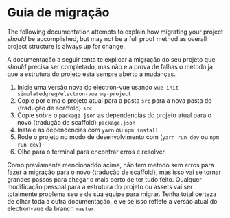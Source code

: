 # Guia de migração

The following documentation attempts to explain how migrating your project _should_ be accomplished, but may not be a full proof method as overall project structure is always up for change.

A documentação a seguir tenta te explicar a migração do seu projeto que _should_ precisa ser completado, mas não e a prova de falhas o metodo ja que a estrutura do projeto esta sempre aberto a mudanças.

1. Inicie uma versão nova do electron-vue usando `vue init simulatedgreg/electron-vue my-project`
2. Copie por cima o projeto atual para a pasta `src` para a nova pasta do {tradução de scaffold} `src`
3. Copie sobre o `package.json` as dependencias do projeto atual para o novo {tradução de scaffold} `package.json`
4. Instale as dependencias com `yarn` ou `npm install`
5. Rode o projeto no modo de desenvolvimento com \(`yarn run dev` ou `npm run dev`\)
6. Olhe para o terminal para encontrar erros e resolver.

Como previamente mencionaddo acima, não tem metodo sem erros para fazer a migração para o novo {tradução de scaffold}, mas isso vai se tornar grandes passos para chegar o mais perto de ter tudo feito. Qualquer modificação pessoal para a estrutura do projeto ou assets vai ser totalmente problema seu e de sua equipe para migrar. Tenha total certeza de olhar toda a outra documentação, e ve se isso reflete a versão atual do electron-vue da branch `master`.
